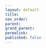 ```yaml
---
layout: default
title:
nav_order: 
parent:
grand_parent: 
permalink: 
published: false
---
```

<!-- 
{: .note }
> {: .opaque }
> 
> 
> 
-->